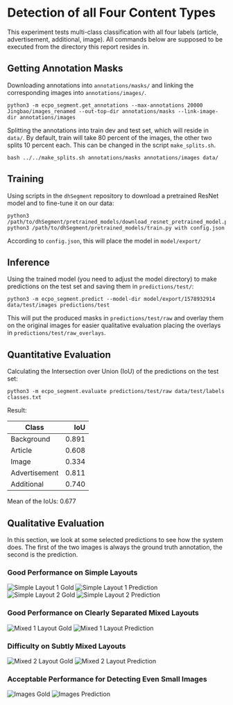 # Detection of all Four Content Types

This experiment tests multi-class classification with all four labels (article,
advertisement, additional, image). All commands below are supposed to be
executed from the directory this report resides in.

## Getting Annotation Masks

Downloading annotations into `annotations/masks/` and linking the corresponding images into `annotations/images/`.

```
python3 -m ecpo_segment.get_annotations --max-annotations 20000 Jingbao/images_renamed --out-top-dir annotations/masks --link-image-dir annotations/images
```

Splitting the annotations into train dev and test set, which will reside in `data/`. By default, train will take 80 percent of the images, the other two splits 10 percent each. This can be changed in the script `make_splits.sh`.

```
bash ../../make_splits.sh annotations/masks annotations/images data/
```

## Training

Using scripts in the `dhSegment` repository to download a pretrained ResNet model and to fine-tune it on our data:

```
python3 /path/to/dhSegment/pretrained_models/download_resnet_pretrained_model.py
python3 /path/to/dhSegment/pretrained_models/train.py with config.json
```

According to `config.json`, this will place the model in `model/export/`

## Inference

Using the trained model (you need to adjust the model directory) to make
predictions on the test set and saving them in `predictions/test/`:

```
python3 -m ecpo_segment.predict --model-dir model/export/1578932914 data/test/images predictions/test
```

This will put the produced masks in `predictions/test/raw` and overlay them on
the original images for easier qualitative evaluation placing the overlays in
`predictions/test/raw_overlays`.

## Quantitative Evaluation

Calculating the Intersection over Union (IoU) of the predictions on the test
set:

```
python3 -m ecpo_segment.evaluate predictions/test/raw data/test/labels classes.txt
```

Result:

| Class         |   IoU |
| ------------- | ----: |
| Background    | 0.891 |
| Article       | 0.608 |
| Image         | 0.334 |
| Advertisement | 0.811 |
| Additional    | 0.740 |

Mean of the IoUs: 0.677

## Qualitative Evaluation

In this section, we look at some selected predictions to see how the system
does. The first of the two images is always the ground truth annotation, the
second is the prediction.

### Good Performance on Simple Layouts

![Simple Layout 1 Gold](samples/labels/jb_0224_1921-01-15_0002+0003.png)
![Simple Layout 1 Prediction](samples/predictions/jb_0224_1921-01-15_0002+0003.jpg)
![Simple Layout 2 Gold](samples/labels/jb_0236_1921-02-27_0002+0003.png)
![Simple Layout 2 Prediction](samples/predictions/jb_0236_1921-02-27_0002+0003.jpg)

### Good Performance on Clearly Separated Mixed Layouts

![Mixed 1 Layout Gold](samples/labels/jb_3797_1939-04-23_0002+0003.png)
![Mixed 1 Layout Prediction](samples/predictions/jb_3797_1939-04-23_0002+0003.jpg)

### Difficulty on Subtly Mixed Layouts

![Mixed 2 Layout Gold](samples/labels/jb_0241_1921-03-12_0001+0004.png)
![Mixed 2 Layout Prediction](samples/predictions/jb_0241_1921-03-12_0001+0004.jpg)

### Acceptable Performance for Detecting Even Small Images

![Images Gold](samples/labels/jb_3797_1939-04-23_0001+0004.png)
![Images Prediction](samples/predictions/jb_3797_1939-04-23_0001+0004.jpg)
